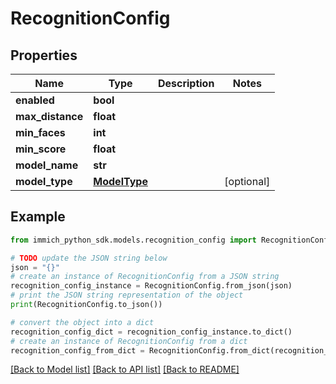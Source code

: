 # RecognitionConfig


## Properties

Name | Type | Description | Notes
------------ | ------------- | ------------- | -------------
**enabled** | **bool** |  | 
**max_distance** | **float** |  | 
**min_faces** | **int** |  | 
**min_score** | **float** |  | 
**model_name** | **str** |  | 
**model_type** | [**ModelType**](ModelType.md) |  | [optional] 

## Example

```python
from immich_python_sdk.models.recognition_config import RecognitionConfig

# TODO update the JSON string below
json = "{}"
# create an instance of RecognitionConfig from a JSON string
recognition_config_instance = RecognitionConfig.from_json(json)
# print the JSON string representation of the object
print(RecognitionConfig.to_json())

# convert the object into a dict
recognition_config_dict = recognition_config_instance.to_dict()
# create an instance of RecognitionConfig from a dict
recognition_config_from_dict = RecognitionConfig.from_dict(recognition_config_dict)
```
[[Back to Model list]](../README.md#documentation-for-models) [[Back to API list]](../README.md#documentation-for-api-endpoints) [[Back to README]](../README.md)


